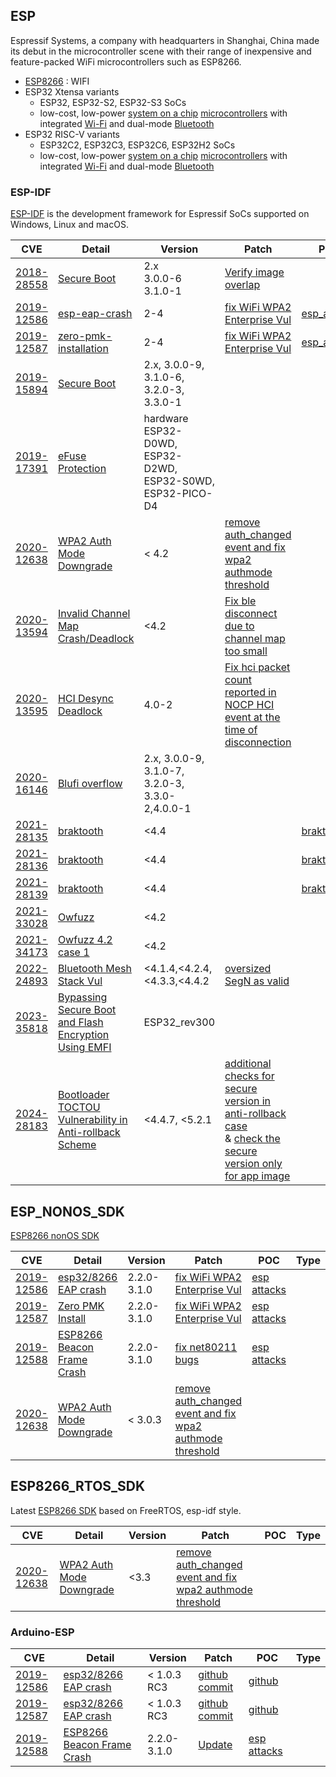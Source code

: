 ## ESP

Espressif Systems, a company with headquarters in Shanghai, China made its debut in the microcontroller scene with their range of inexpensive and feature-packed WiFi microcontrollers such as ESP8266.

- [ESP8266](https://en.wikipedia.org/wiki/ESP8266) : WIFI
- ESP32 Xtensa variants 
  - ESP32, ESP32-S2, ESP32-S3 SoCs
  - low-cost, low-power [system on a chip](https://en.wikipedia.org/wiki/System_on_a_chip) [microcontrollers](https://en.wikipedia.org/wiki/Microcontroller) with integrated [Wi-Fi](https://en.wikipedia.org/wiki/Wi-Fi) and dual-mode [Bluetooth](https://en.wikipedia.org/wiki/Bluetooth)
- ESP32 RISC-V variants
  - ESP32C2, ESP32C3, ESP32C6, ESP32H2 SoCs
  - low-cost, low-power [system on a chip](https://en.wikipedia.org/wiki/System_on_a_chip) [microcontrollers](https://en.wikipedia.org/wiki/Microcontroller) with integrated [Wi-Fi](https://en.wikipedia.org/wiki/Wi-Fi) and dual-mode [Bluetooth](https://en.wikipedia.org/wiki/Bluetooth)

### ESP-IDF

[ESP-IDF](https://github.com/espressif/esp-idf) is the development framework for Espressif SoCs supported on Windows, Linux and macOS.

| CVE                                                          | Detail                                                       | Version                                                    | Patch                                                        | POC                                                          | Type                                                         |
| ------------------------------------------------------------ | ------------------------------------------------------------ | ---------------------------------------------------------- | ------------------------------------------------------------ | ------------------------------------------------------------ | ------------------------------------------------------------ |
| [2018-28558](https://cve.mitre.org/cgi-bin/cvename.cgi?name=CVE-2018-18558) | [Secure Boot](https://www.espressif.com/en/news/Espressif_Product_Security_Advisory_Concerning_Secure_Boot_(CVE-2018-18558)) | 2.x <br />3.0.0-6<br />3.1.0-1                             | [Verify image overlap](https://github.com/espressif/esp-idf/commit/d98d1e) |                                                              | Overflow                                                     |
| [2019-12586](https://www.cve.org/CVERecord?id=CVE-2019-12586) | [esp-eap-crash](https://matheus-garbelini.github.io/home/post/esp32-esp8266-eap-crash/) | 2-4                                                        | [fix WiFi WPA2 Enterprise Vul](https://github.com/espressif/esp32-wifi-lib/commit/eb27c814d5d178698bb45c6ad675c0dce9427fa1) | [esp_attacks](https://github.com/Matheus-Garbelini/esp32_esp8266_attacks) |                                                              |
| [2019-12587](https://www.cve.org/CVERecord?id=CVE-2019-12587) | [zero-pmk-installation](https://matheus-garbelini.github.io/home/post/zero-pmk-installation/) | 2-4                                                        | [fix WiFi WPA2 Enterprise Vul](https://github.com/espressif/esp32-wifi-lib/commit/eb27c814d5d178698bb45c6ad675c0dce9427fa1) | [esp_attacks](https://github.com/Matheus-Garbelini/esp32_esp8266_attacks) | [CWE-327](https://cwe.mitre.org/data/definitions/327.html)   |
| [2019-15894](https://www.cve.org/CVERecord?id=CVE-2019-15894) | [Secure Boot](https://www.espressif.com/en/news/Espressif_Security_Advisory_Concerning_Fault_Injection_and_Secure_Boot) | 2.x, 3.0.0-9, 3.1.0-6, 3.2.0-3, 3.3.0-1                    |                                                              |                                                              | [CWE-755](https://cwe.mitre.org/data/definitions/755.html)   |
| [2019-17391](https://www.cve.org/CVERecord?id=CVE-2019-17391) | [eFuse Protection](https://www.espressif.com/en/news/Security_Advisory_Concerning_Fault_Injection_and_eFuse_Protections) | hardware ESP32-D0WD, ESP32-D2WD, ESP32-S0WD, ESP32-PICO-D4 |                                                              |                                                              | [CWE-755](https://cwe.mitre.org/data/definitions/755.html)   |
| [2020-12638](https://www.cve.org/CVERecord?id=CVE-2020-12638) | [WPA2 Auth Mode Downgrade](https://lbsfilm.at/blog/wpa2-authenticationmode-downgrade-in-espressif-microprocessors) | < 4.2                                                      | [remove auth_changed event and fix wpa2 authmode threshold](https://github.com/espressif/esp-idf/commit/179292f9b3fe8fdbcccf0a9d2c0f50d394fddc10) |                                                              | [CWE-319](https://cwe.mitre.org/data/definitions/319.html)  [CWE-287](https://cwe.mitre.org/data/definitions/287.html) |
| [2020-13594](https://www.cve.org/CVERecord?id=CVE-2020-13594) | [Invalid Channel Map Crash/Deadlock](https://asset-group.github.io/disclosures/sweyntooth/) | <4.2                                                       | [Fix ble disconnect due to channel map too small](https://github.com/espressif/esp32-bt-lib/commit/238fc) |                                                              | [CWE-20](https://cwe.mitre.org/data/definitions/20.html)     |
| [2020-13595](https://www.cve.org/CVERecord?id=CVE-2020-13595) | [HCI Desync Deadlock](https://asset-group.github.io/disclosures/sweyntooth/) | 4.0-2                                                      | [Fix hci packet count reported in NOCP HCI event at the time of disconnection](https://github.com/espressif/esp32-bt-lib/commit/e89bf9) |                                                              | [CWE-617](https://cwe.mitre.org/data/definitions/617.html)   |
| [2020-16146](https://www.cve.org/CVERecord?id=CVE-2020-16146) | [Blufi overflow](https://github.com/pokerfacett/MY_CVE_CREDIT/blob/master/CVE-2020-16146.md) | 2.x, 3.0.0-9, 3.1.0-7, 3.2.0-3, 3.3.0-2,4.0.0-1            |                                                              |                                                              | [CWE-120](https://cwe.mitre.org/data/definitions/120.html)   |
| [2021-28135](https://cve.mitre.org/cgi-bin/cvename.cgi?name=CVE-2021-28135) | [braktooth](https://asset-group.github.io/disclosures/braktooth/) | <4.4                                                       |                                                              | [braktooth](https://github.com/Matheus-Garbelini/braktooth_esp32_bluetooth_classic_attacks) |                                                              |
| [2021-28136](https://cve.mitre.org/cgi-bin/cvename.cgi?name=CVE-2021-28136) | [braktooth](https://asset-group.github.io/disclosures/braktooth/) | <4.4                                                       |                                                              | [braktooth](https://github.com/Matheus-Garbelini/braktooth_esp32_bluetooth_classic_attacks) |                                                              |
| [2021-28139](https://cve.mitre.org/cgi-bin/cvename.cgi?name=CVE-2021-28139) | [braktooth](https://asset-group.github.io/disclosures/braktooth/) | <4.4                                                       |                                                              | [braktooth](https://github.com/Matheus-Garbelini/braktooth_esp32_bluetooth_classic_attacks) |                                                              |
| [2021-33028](https://cve.mitre.org/cgi-bin/cvename.cgi?name=CVE-2021-33028) | [Owfuzz](https://dl.acm.org/doi/abs/10.1145/3558482.3590174) | <4.2                                                       |                                                              |                                                              |                                                              |
| [2021-34173](https://cve.mitre.org/cgi-bin/cvename.cgi?name=CVE-2021-34173) | [Owfuzz 4.2 case 1](https://dl.acm.org/doi/abs/10.1145/3558482.3590174) | <4.2                                                       |                                                              |                                                              |                                                              |
| [2022-24893](https://cve.mitre.org/cgi-bin/cvename.cgi?name=CVE-2022-24893) | [Bluetooth Mesh Stack Vul](https://github.com/espressif/esp-idf/security/advisories/GHSA-7f7f-jj2q-28wm) | <4.1.4,<4.2.4,<4.3.3,<4.4.2                                | [oversized SegN as valid](https://github.com/espressif/esp-idf/commit/5a87a9c65e00fd2ffc120c56f32e9f8145e8a11c) |                                                              | Memory corruption                                            |
| [2023-35818](https://cve.mitre.org/cgi-bin/cvename.cgi?name=CVE-2023-35818) | [Bypassing Secure Boot and Flash Encryption Using EMFI](https://www.espressif.com/sites/default/files/advisory_downloads/AR2023-005%20Security%20Advisory%20Concerning%20Bypassing%20Secure%20Boot%20and%20Flash%20Encryption%20Using%20EMFI%20EN.pdf) | ESP32_rev300                                               |                                                              |                                                              | hardware                                                     |
| [2024-28183](https://cve.mitre.org/cgi-bin/cvename.cgi?name=CVE-2024-28183) | [Bootloader TOCTOU Vulnerability in Anti-rollback Scheme](https://github.com/espressif/esp-idf/security/advisories/GHSA-22x6-3756-pfp8) | <4.4.7, <5.2.1                                             | [additional checks for secure version in anti-rollback case](https://github.com/espressif/esp-idf/commit/3305cb4d235182067936f8e940e6db174e25b4b2) <br />& [check the secure version only for app image](https://github.com/espressif/esp-idf/commit/c33b9e1426121ce8cccf1a94241740be9cff68de) |                                                              | [Time-of-check Time-of-use (TOCTOU) Race Condition](https://cwe.mitre.org/data/definitions/367.html) |



## ESP_NONOS_SDK

[ESP8266 nonOS SDK](https://github.com/espressif/ESP8266_RTOS_SDK) 

| CVE                                                          | Detail                                                       | Version     | Patch                                                        | POC                                                          | Type |
| ------------------------------------------------------------ | ------------------------------------------------------------ | ----------- | ------------------------------------------------------------ | ------------------------------------------------------------ | ---- |
| [2019-12586](https://cve.mitre.org/cgi-bin/cvename.cgi?name=CVE-2019-12586) | [esp32/8266 EAP crash](https://matheus-garbelini.github.io/home/post/esp32-esp8266-eap-crash/) | 2.2.0-3.1.0 | [fix WiFi WPA2 Enterprise Vul](https://github.com/espressif/esp-idf/commit/8009320fb44abaf8acf8a1e1a38a67fc4c8d458c) | [esp attacks](https://github.com/Matheus-Garbelini/esp32_esp8266_attacks) |      |
| [2019-12587](https://cve.mitre.org/cgi-bin/cvename.cgi?name=CVE-2019-12587) | [Zero PMK Install](https://matheus-garbelini.github.io/home/post/zero-pmk-installation/) | 2.2.0-3.1.0 | [fix WiFi WPA2 Enterprise Vul](https://github.com/espressif/esp-idf/commit/8009320fb44abaf8acf8a1e1a38a67fc4c8d458c) | [esp attacks](https://github.com/Matheus-Garbelini/esp32_esp8266_attacks) |      |
| [2019-12588](https://cve.mitre.org/cgi-bin/cvename.cgi?name=CVE-2019-12588) | [ESP8266 Beacon Frame Crash](https://matheus-garbelini.github.io/home/post/esp8266-beacon-frame-crash/) | 2.2.0-3.1.0 | [fix net80211 bugs](https://github.com/espressif/ESP8266_NONOS_SDK/commit/9a17038b0fb3318a761c40ae6146c54d6a414ab4) | [esp attacks](https://github.com/Matheus-Garbelini/esp32_esp8266_attacks) |      |
| [2020-12638](https://cve.mitre.org/cgi-bin/cvename.cgi?name=CVE-2020-12638) | [WPA2 Auth Mode Downgrade](https://lbsfilm.at/blog/wpa2-authenticationmode-downgrade-in-espressif-microprocessors) | < 3.0.3     | [remove auth_changed event and fix wpa2 authmode threshold](https://github.com/espressif/esp-idf/commit/179292f9b3fe8fdbcccf0a9d2c0f50d394fddc10) |                                                              |      |

## ESP8266_RTOS_SDK

Latest [ESP8266 SDK](https://github.com/espressif/ESP8266_RTOS_SDK) based on FreeRTOS, esp-idf style.

| CVE                                                          | Detail                                                       | Version | Patch                                                        | POC  | Type |
| ------------------------------------------------------------ | ------------------------------------------------------------ | ------- | ------------------------------------------------------------ | ---- | ---- |
| [2020-12638](https://cve.mitre.org/cgi-bin/cvename.cgi?name=CVE-2020-12638) | [WPA2 Auth Mode Downgrade](https://lbsfilm.at/blog/wpa2-authenticationmode-downgrade-in-espressif-microprocessors) | <3.3    | [remove auth_changed event and fix wpa2 authmode threshold](https://github.com/espressif/esp-idf/commit/179292f9b3fe8fdbcccf0a9d2c0f50d394fddc10) |      |      |

### Arduino-ESP

| CVE                                                          | Detail                                                       | Version     | Patch                                                        | POC                                                          | Type |
| ------------------------------------------------------------ | ------------------------------------------------------------ | ----------- | ------------------------------------------------------------ | ------------------------------------------------------------ | ---- |
| [2019-12586](https://cve.mitre.org/cgi-bin/cvename.cgi?name=CVE-2019-12586) | [esp32/8266 EAP crash](https://matheus-garbelini.github.io/home/post/esp32-esp8266-eap-crash/) | < 1.0.3 RC3 | [github commit](https://github.com/espressif/arduino-esp32/commit/d5e2bb12ca02ae9066e9dad84d9dbf268aca6fa3) | [github](https://github.com/Matheus-Garbelini/esp32_esp8266_attacks) |      |
| [2019-12587](https://cve.mitre.org/cgi-bin/cvename.cgi?name=CVE-2019-12587) | [esp32/8266 EAP crash](https://matheus-garbelini.github.io/home/post/zero-pmk-installation/) | < 1.0.3 RC3 | [github commit](https://github.com/espressif/arduino-esp32/commit/d5e2bb12ca02ae9066e9dad84d9dbf268aca6fa3) | [github](https://github.com/Matheus-Garbelini/esp32_esp8266_attacks) |      |
| [2019-12588](https://cve.mitre.org/cgi-bin/cvename.cgi?name=CVE-2019-12588) | [ESP8266 Beacon Frame Crash](https://matheus-garbelini.github.io/home/post/esp8266-beacon-frame-crash/) | 2.2.0-3.1.0 | [Update](https://github.com/esp8266/Arduino/commit/403001e37c65994d241f284beba1d0171f5fb50e) | [esp attacks](https://github.com/Matheus-Garbelini/esp32_esp8266_attacks) |      |

